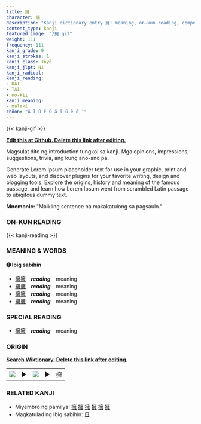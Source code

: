 ```yaml
---
title: 擁
character: 擁
description: "Kanji dictionary entry 擁: meaning, on-kun reading, compounds, origin, related kanji"
content_type: kanji
featured_image: "/擁.gif"
weight: 111
frequency: 111
kanji_grade: 9
kanji_strokes: 1
kanji_class: Jōyō
kanji_jlpt: N1
kanji_radical: 
kanji_reading: 
- DAI
- TAI
- oo-kii
kanji_meaning:
- malaki
chōon: "Ā Ī Ū Ē Ō ā ī ū ē ō ’"
---
```

[//]: # (Don't edit the line below. Kanji animated GIF code is automatically generated.)
{{< kanji-gif >}}

[//]: # (Edit below this line.)

**[Edit this at Github. Delete this link after editing.](https://github.com/tim0g/tim/tree/main/content/kanji/擁/index.md)**

Magsulat dito ng introduction tungkol sa kanji. Mga opinions, impressions, suggestions, trivia, ang kung ano-ano pa.

Generate Lorem Ipsum placeholder text for use in your graphic, print and web layouts, and discover plugins for your favorite writing, design and blogging tools. Explore the origins, history and meaning of the famous passage, and learn how Lorem Ipsum went from scrambled Latin passage to ubiqitous dummy text.
 
**Mnemonic:** "Maikling sentence na makakatulong sa pagsaulo."

### ON-KUN READING

[//]: # (Don't edit the line below. ON-KUN READING code is automatically generated.)
{{< kanji-reading >}}

### MEANING & WORDS

#### ➊ **Ibig sabihin**
  - [擁](../擁)[擁](../擁)　***reading***　meaning
  - [擁](../擁)[擁](../擁)　***reading***　meaning
  - [擁](../擁)[擁](../擁)　***reading***　meaning
  - [擁](../擁)[擁](../擁)　***reading***　meaning

### SPECIAL READING
  - [擁](../擁)[擁](../擁)　***reading***　meaning

### ORIGIN

**[Search Wiktionary. Delete this link after editing.](https://wiktionary.org/wiki/擁)**
<table class="kanji-table"><tr><td>
<img src="60px-擁-bronze.svg.png">
</td><td>▶</td><td>
<img src="60px-擁-oracle.svg.png">
</td><td>▶</td>
<td class="kanji-origin">擁</td>
</tr></table>

### RELATED KANJI
- Miyembro ng pamilya: [擁](../擁) [擁](../擁) [擁](../擁) [擁](../擁) [擁](../擁) [擁](../擁)
- Magkatulad ng ibig sabihin: [日](../日)
